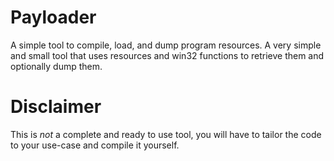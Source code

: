 # Payloader
A simple tool to compile, load, and dump program resources.
A very simple and small tool that uses resources and win32 functions to retrieve them and optionally dump them.
# Disclaimer
This is *not* a complete and ready to use tool, you will have to tailor the code to your use-case and compile it yourself.
